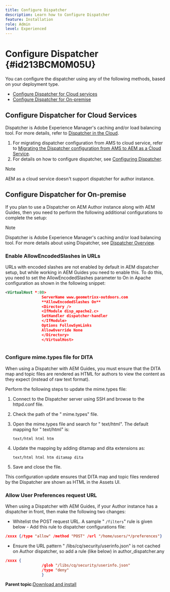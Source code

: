 ```yaml
---
title: Configure Dispatcher
description: Learn how to Configure Dispatcher
feature: Installation
role: Admin
level: Experienced
---
```

# Configure Dispatcher {#id213BCM0M05U}

You can configure the dispatcher using any of the following methods, based on your deployment type.

- [Configure Dispatcher for Cloud services](#configure-dispatcher-for-cloud-services)
- [Configure Dispatcher for On-premise](#configure-dispatcher-for-on-premise)

## Configure Dispatcher for Cloud Services

Dispatcher is Adobe Experience Manager's caching and/or load balancing tool. For more details, refer to [Dispatcher in the Cloud](https://experienceleague.adobe.com/docs/experience-manager-cloud-service/implementing/content-delivery/disp-overview.html?lang=en).

1.  For migrating dispatcher configuration from AMS to cloud service, refer to [Migrating the Dispatcher configuration from AMS to AEM as a Cloud Service](https://experienceleague.adobe.com/docs/experience-manager-cloud-service/implementing/content-delivery/ams-aem.html?lang=en).
1.  For details on how to configure dispatcher, see [Configuring Dispatcher](https://experienceleague.adobe.com/docs/experience-manager-dispatcher/using/configuring/dispatcher-configuration.html?lang=en).

>[!NOTE]
>
> AEM as a cloud service doesn't support dispatcher for author instance.


## Configure Dispatcher for On-premise

If you plan to use a Dispatcher on AEM Author instance along with AEM Guides, then you need to perform the following additional configurations to complete the setup:

>[!NOTE]
>
> Dispatcher is Adobe Experience Manager's caching and/or load balancing tool. For more details about using Dispatcher, see [Dispatcher Overview](https://experienceleague.adobe.com/docs/experience-manager-dispatcher/using/dispatcher.html?lang=en).

### Enable AllowEncodedSlashes in URLs 

URLs with encoded slashes are not enabled by default in AEM dispatcher setup, but while working in AEM Guides you need to enable this. To do this, you need to set the AllowEncodedSlashes parameter to On in Apache configuration as shown in the following snippet:

```XML
<VirtualHost *:80>
                ServerName www.geometrixx-outdoors.com
                **AllowEncodedSlashes On**
                <Directory />
                <IfModule disp_apache2.c>
                SetHandler dispatcher-handler
                </IfModule>
                Options FollowSymLinks
                AllowOverride None
                </Directory>
                </VirtualHost>
            
```

### Configure mime.types file for DITA 

When using a Dispatcher with AEM Guides, you must ensure that the DITA map and topic files are rendered as HTML for authors to view the content as they expect \(instead of raw text format\).

Perform the following steps to update the mime.types file:

1.  Connect to the Dispatcher server using SSH and browse to the httpd.conf file.

1.  Check the path of the " mime.types" file.

1.  Open the mime.types file and search for " text/html". The default mapping for " text/html" is:

    `text/html html htm`

1.  Update the mapping by adding ditamap and dita extensions as:

    `text/html html htm ditamap dita`

1.  Save and close the file.


This configuration update ensures that DITA map and topic files rendered by the Dispatcher are shown as HTML in the Assets UI.

### Allow User Preferences request URL 

When using a Dispatcher with AEM Guides, if your Author instance has a dispatcher in front, then make the following two changes:

-   Whitelist the POST request URL. A sample " `/filters`" rule is given below - Add this rule to dispatcher configurations file:

```json
/xxxx {/type "allow" /method "POST" /url "/home/users/*/preferences"}
```

-   Ensure the URL pattern " /libs/cq/security/userinfo.json" is not cached on Author dispatcher, so add a rule \(like below\) in author\_dispatcher.any

```json
/xxxx {
                /glob "/libs/cq/security/userinfo.json"
                /type "deny"
                }
```

**Parent topic:**[Download and install](download-install.md)
